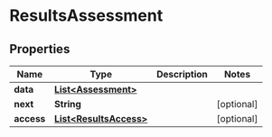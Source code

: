 

# ResultsAssessment


## Properties

| Name | Type | Description | Notes |
|------------ | ------------- | ------------- | -------------|
|**data** | [**List&lt;Assessment&gt;**](Assessment.md) |  |  |
|**next** | **String** |  |  [optional] |
|**access** | [**List&lt;ResultsAccess&gt;**](ResultsAccess.md) |  |  [optional] |



